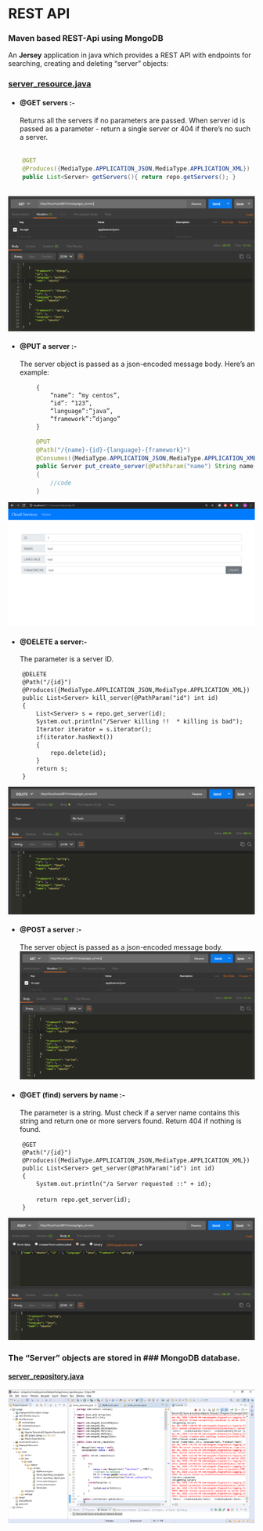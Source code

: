 # REST API  
### Maven based REST-Api using MongoDB 
An **Jersey** application in java which provides a REST API with endpoints for searching, creating and deleting “server” objects: 
	
###	[server_resource.java](src/main/java/com/kaiburr/restapi/server_resource.java)

* #### @GET servers :-
	Returns all the servers if no parameters are passed. When server id is passed as a parameter - return a single server or 404 if there’s no such a server.
```java

	@GET
	@Produces({MediaType.APPLICATION_JSON,MediaType.APPLICATION_XML})
	public List<Server> getServers(){ return repo.getServers(); }
	
```
![GitHub get_all](src/images/get_all.png)
	 

* #### @PUT a server :-
	 The server object is passed as a json-encoded message body. Here’s an example:<br />
```bson
		{ 
			“name”: ”my centos”,
		 	“id”: “123”,
		  	“language”:”java”,
		   	“framework”:”django” 
		}
```
```java
		@PUT
		@Path("/{name}-{id}-{language}-{framework}")
		@Consumes({MediaType.APPLICATION_JSON,MediaType.APPLICATION_XML})
		public Server put_create_server(@PathParam("name") String name,@PathParam("id") int id, @PathParam("language") String language,@PathParam("framework") String framework)
		{
			//code
		}
```

![GitHub site_insert](src/images/site_insert.png)


* #### @DELETE a server:-<br />
	 The parameter is a server ID. 
```
	@DELETE
	@Path("/{id}")
	@Produces({MediaType.APPLICATION_JSON,MediaType.APPLICATION_XML})
	public List<Server> kill_server(@PathParam("id") int id)
	{		
		List<Server> s = repo.get_server(id);
		System.out.println("/Server killing !!  * killing is bad");
		Iterator iterator = s.iterator();
		if(iterator.hasNext())
		{
			repo.delete(id);
		}
		return s;
	} 
```
 ![GitHub deletebyid](src/images/deletebyid.png)

* #### @POST a server :-
	 The server object is passed as a json-encoded message body.
		![GitHub get_all](src/images/get_all.png)

* #### @GET (find) servers by name :-<br />
	 The parameter is a string. Must check if a server name contains this string and return one or more servers found. Return 404 if nothing is found.
```
	@GET
	@Path("/{id}")
	@Produces({MediaType.APPLICATION_JSON,MediaType.APPLICATION_XML})
	public List<Server> get_server(@PathParam("id") int id)
	{		
		System.out.println("/a Server requested ::" + id);

		return repo.get_server(id);
	} 
```
![GitHub post](src/images/post.png)

### The “Server” objects are stored in ### MongoDB database.
#### [server_repository.java](src/main/java/com/kaiburr/restapi/server_repository.java)

![GitHub code2](src/images/code2.png)

